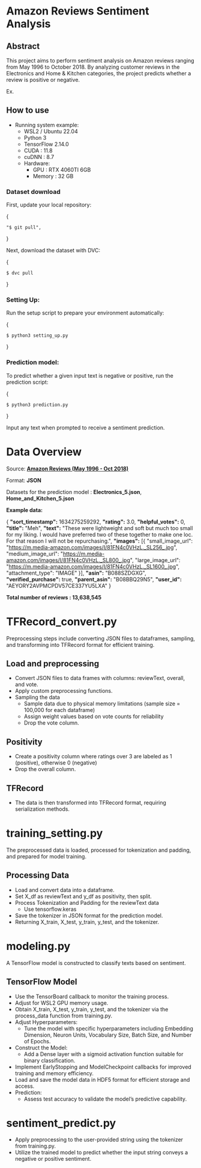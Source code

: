 ﻿# Amazon Reviews Sentiment Analysis

## Abstract
This project aims to perform sentiment analysis on Amazon reviews ranging from May 1996 to October 2018. By analyzing customer reviews in the Electronics and Home & Kitchen categories, the project predicts whether a review is positive or negative.

Ex.


## How to use
* Running system example:
  * WSL2 / Ubuntu 22.04
  * Python 3
  * TensorFlow 2.14.0
  * CUDA : 11.8
  * cuDNN : 8.7
  * Hardware:
    * GPU : RTX 4060TI 6GB
    * Memory : 32 GB

### Dataset download
First, update your local repository:

{

    "$ git pull",
}



Next, download the dataset with DVC:

{

    $ dvc pull
}



### Setting Up:
Run the setup script to prepare your environment automatically:

{

    $ python3 setting_up.py
}

### Prediction model:
To predict whether a given input text is negative or positive, run the prediction script:

{

    $ python3 prediction.py
}

Input any text when prompted to receive a sentiment prediction.


# Data Overview
Source: **[Amazon Reviews (May 1996 - Oct 2018)](https://cseweb.ucsd.edu/~jmcauley/datasets/amazon_v2/)**

Format: **JSON**

Datasets for the prediction model : **Electronics_5.json**, **Home_and_Kitchen_5.json**

**Example data:**

{
  **"sort_timestamp":** 1634275259292,
  **"rating":** 3.0,
  **"helpful_votes":** 0,
   **"title":** "Meh",
   **"text":** "These were lightweight and soft but much too small for my liking. I would have preferred two of these together to make one loc. For that reason I will not be repurchasing.",
  **"images":** [{
       "small_image_url": "https://m.media-amazon.com/images/I/81FN4c0VHzL._SL256_.jpg",
       "medium_image_url": "https://m.media-amazon.com/images/I/81FN4c0VHzL._SL800_.jpg",
       "large_image_url": "https://m.media-amazon.com/images/I/81FN4c0VHzL._SL1600_.jpg",
       "attachment_type": "IMAGE"
  }],
  **"asin":** "B088SZDGXG",
  **"verified_purchase":** true,
  **"parent_asin":** "B08BBQ29N5",
  **"user_id":** "AEYORY2AVPMCPDV57CE337YU5LXA"
}

**Total number of reviews : 13,638,545**

# TFRecord_convert.py
Preprocessing steps include converting JSON files to dataframes, sampling, and transforming into TFRecord format for efficient training.

## Load and preprocessing
* Convert JSON files to data frames with columns: reviewText, overall, and vote.
* Apply custom preprocessing functions.
* Sampling the data
  * Sample data due to physical memory limitations (sample size = 100,000 for each dataframe)
  * Assign weight values based on vote counts for reliability
  * Drop the vote column.

## Positivity
* Create a positivity column where ratings over 3 are labeled as 1 (positive), otherwise 0 (negative)
* Drop the overall column.

## TFRecord
* The data is then transformed into TFRecord format, requiring serialization methods.

# training_setting.py
The preprocessed data is loaded, processed for tokenization and padding, and prepared for model training.

## Processing Data
* Load and convert data into a dataframe.
* Set X_df as reviewText and y_df as positivity, then split.
* Process Tokenization and Padding for the reviewText data
  * Use tensorflow.keras
* Save the tokenizer in JSON format for the prediction model.
* Returning X_train, X_test, y_train, y_test, and the tokenizer.


# modeling.py
A TensorFlow model is constructed to classify texts based on sentiment.

## TensorFlow Model
* Use the TensorBoard callback to monitor the training process.
* Adjust for WSL2 GPU memory usage.
* Obtain X_train, X_test, y_train, y_test, and the tokenizer via the process_data function from training.py.
* Adjust Hyperparameters:
  * Tune the model with specific hyperparameters including Embedding Dimension, Neuron Units, Vocabulary Size, Batch Size, and Number of Epochs.
* Construct the Model:
  * Add a Dense layer with a sigmoid activation function suitable for binary classification.
* Implement EarlyStopping and ModelCheckpoint callbacks for improved training and memory efficiency.
* Load and save the model data in HDF5 format for efficient storage and access.
* Prediction:
  * Assess test accuracy to validate the model’s predictive capability.

# sentiment_predict.py
* Apply preprocessing to the user-provided string using the tokenizer from training.py.
* Utilize the trained model to predict whether the input string conveys a negative or positive sentiment.
